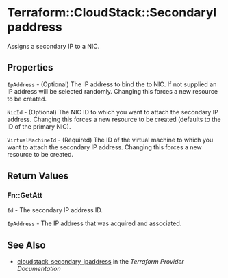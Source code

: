 # Terraform::CloudStack::SecondaryIpaddress

Assigns a secondary IP to a NIC.

## Properties

`IpAddress` - (Optional) The IP address to bind the to NIC. If not supplied
an IP address will be selected randomly. Changing this forces a new resource
to be	created.

`NicId` - (Optional) The NIC ID to which you want to attach the secondary IP
address. Changing this forces a new resource to be created (defaults to the
ID of the primary NIC).

`VirtualMachineId` - (Required) The ID of the virtual machine to which you
want to attach the secondary IP address. Changing this forces a new resource
to be created.


## Return Values

### Fn::GetAtt

`Id` - The secondary IP address ID.

`IpAddress` - The IP address that was acquired and associated.

## See Also

* [cloudstack_secondary_ipaddress](https://www.terraform.io/docs/providers/cloudstack/r/secondary_ipaddress.html) in the _Terraform Provider Documentation_